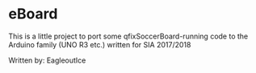 # eBoard

This is a little project to port some qfixSoccerBoard-running code to the Arduino family (UNO R3 etc.) written for SIA 2017/2018

Written by: EagleoutIce
